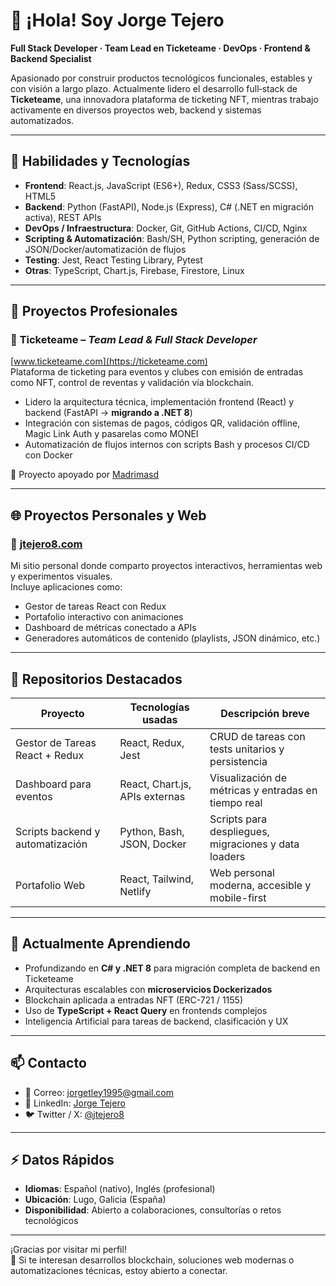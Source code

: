 # 👋 ¡Hola! Soy Jorge Tejero

**Full Stack Developer · Team Lead en Ticketeame · DevOps · Frontend & Backend Specialist**

Apasionado por construir productos tecnológicos funcionales, estables y con visión a largo plazo. Actualmente lidero el desarrollo full‑stack de **Ticketeame**, una innovadora plataforma de ticketing NFT, mientras trabajo activamente en diversos proyectos web, backend y sistemas automatizados.

---

## 🚀 Habilidades y Tecnologías

- **Frontend**: React.js, JavaScript (ES6+), Redux, CSS3 (Sass/SCSS), HTML5  
- **Backend**: Python (FastAPI), Node.js (Express), C# (.NET en migración activa), REST APIs  
- **DevOps / Infraestructura**: Docker, Git, GitHub Actions, CI/CD, Nginx  
- **Scripting & Automatización**: Bash/SH, Python scripting, generación de JSON/Docker/automatización de flujos  
- **Testing**: Jest, React Testing Library, Pytest  
- **Otras**: TypeScript, Chart.js, Firebase, Firestore, Linux

---

## 💼 Proyectos Profesionales

### 🎫 **Ticketeame** – *Team Lead & Full Stack Developer*  
[www.ticketeame.com](https://ticketeame.com)  
Plataforma de ticketing para eventos y clubes con emisión de entradas como NFT, control de reventas y validación vía blockchain.  
- Lidero la arquitectura técnica, implementación frontend (React) y backend (FastAPI → **migrando a .NET 8**)  
- Integración con sistemas de pagos, códigos QR, validación offline, Magic Link Auth y pasarelas como MONEI  
- Automatización de flujos internos con scripts Bash y procesos CI/CD con Docker

📌 Proyecto apoyado por [Madrimasd](https://startups.madrimasd.org/emprendedores/empresa/detalle/35806-ticketeame)

---

## 🌐 Proyectos Personales y Web

### 🔗 [jtejero8.com](https://jtejero8.com)  
Mi sitio personal donde comparto proyectos interactivos, herramientas web y experimentos visuales.  
Incluye aplicaciones como:  
- Gestor de tareas React con Redux  
- Portafolio interactivo con animaciones  
- Dashboard de métricas conectado a APIs  
- Generadores automáticos de contenido (playlists, JSON dinámico, etc.)

---

## 🧰 Repositorios Destacados

| Proyecto                          | Tecnologías usadas                            | Descripción breve                                     |
|----------------------------------|------------------------------------------------|-------------------------------------------------------|
| Gestor de Tareas React + Redux  | React, Redux, Jest                             | CRUD de tareas con tests unitarios y persistencia     |
| Dashboard para eventos           | React, Chart.js, APIs externas                 | Visualización de métricas y entradas en tiempo real   |
| Scripts backend y automatización| Python, Bash, JSON, Docker                     | Scripts para despliegues, migraciones y data loaders  |
| Portafolio Web                   | React, Tailwind, Netlify                       | Web personal moderna, accesible y mobile-first        |

---

## 🌱 Actualmente Aprendiendo

- Profundizando en **C# y .NET 8** para migración completa de backend en Ticketeame  
- Arquitecturas escalables con **microservicios Dockerizados**  
- Blockchain aplicada a entradas NFT (ERC-721 / 1155)  
- Uso de **TypeScript + React Query** en frontends complejos  
- Inteligencia Artificial para tareas de backend, clasificación y UX

---

## 📫 Contacto

- 📧 Correo: jorgetley1995@gmail.com  
- 💼 LinkedIn: [Jorge Tejero](https://www.linkedin.com/in/tu‑perfil)  
- 🐦 Twitter / X: [@jtejero8](https://twitter.com/jtejero8)

---

## ⚡ Datos Rápidos

- **Idiomas**: Español (nativo), Inglés (profesional)  
- **Ubicación**: Lugo, Galicia (España)  
- **Disponibilidad**: Abierto a colaboraciones, consultorías o retos tecnológicos

---

¡Gracias por visitar mi perfil!  
🚀 Si te interesan desarrollos blockchain, soluciones web modernas o automatizaciones técnicas, estoy abierto a conectar.